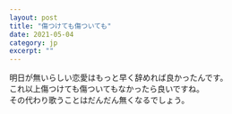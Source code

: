 ```yaml
---
layout: post
title: "傷つけても傷ついても" 
date: 2021-05-04   
category: jp
excerpt: ""
---
```


明日が無いらしい恋愛はもっと早く辞めれば良かったんです。   
これ以上傷つけても傷ついてもなかったら良いですね。   
その代わり歌うことはだんだん無くなるでしょう。

